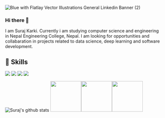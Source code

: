 ![Blue with Flatlay Vector Illustrations General Linkedin Banner (2)](https://user-images.githubusercontent.com/50628520/87973482-4e1d7c00-cae8-11ea-8554-6dcf860d6d51.png)

### Hi there 👋
I am Suraj Karki. Currently i am studying computer science and engineering in Nepal Engineering College, Nepal. I am looking for opportunities and collabaration in projects related to data science, deep learning and software development.

## 🚀 Skills
<img src="https://img.shields.io/badge/python-%233776AB.svg?&style=flat-square&logo=python&logoColor=white" /> <img src="https://img.shields.io/badge/html-%23239120.svg?&style=flat-square&logo=html5&logoColor=white" /> <img src="https://img.shields.io/badge/css-%23239120.svg?&style=flat-square&logo=css3&logoColor=white" /> <img src="https://img.shields.io/badge/javascript-%23F7DF1E.svg?&style=flat-square&logo=javascript&logoColor=black" />

![Suraj's github stats](https://github-readme-stats.vercel.app/api?username=surajkarki66&show_icons=true&hide=[%22stars%22,%22issues%22]) <img src="https://i.giphy.com/media/LMt9638dO8dftAjtco/200.webp" width="100"><img src="https://i.giphy.com/media/KzJkzjggfGN5Py6nkT/200.webp" width="100"><img src="https://i.giphy.com/media/IdyAQJVN2kVPNUrojM/200.webp" width="100">

